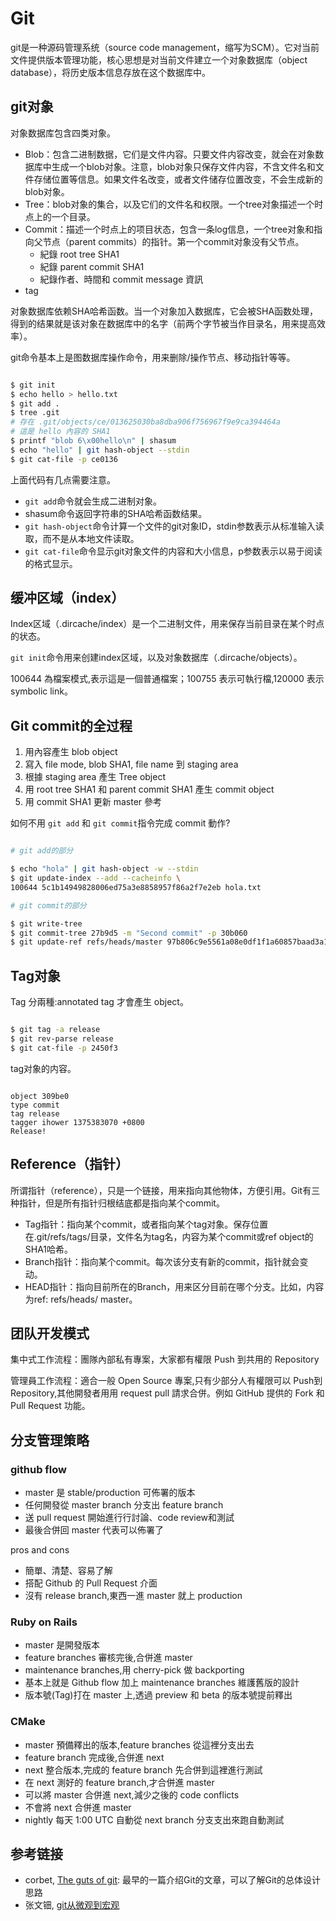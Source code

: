 # Git

git是一种源码管理系统（source code management，缩写为SCM）。它对当前文件提供版本管理功能，核心思想是对当前文件建立一个对象数据库（object database），将历史版本信息存放在这个数据库中。

## git对象

对象数据库包含四类对象。

- Blob：包含二进制数据，它们是文件内容。只要文件内容改变，就会在对象数据库中生成一个blob对象。注意，blob对象只保存文件内容，不含文件名和文件存储位置等信息。如果文件名改变，或者文件储存位置改变，不会生成新的blob对象。
- Tree：blob对象的集合，以及它们的文件名和权限。一个tree对象描述一个时点上的一个目录。
- Commit：描述一个时点上的项目状态，包含一条log信息，一个tree对象和指向父节点（parent commits）的指针。第一个commit对象没有父节点。
  - 紀錄 root tree SHA1
  - 紀錄 parent commit SHA1
  - 紀錄作者、時間和 commit message 資訊
- tag

对象数据库依赖SHA哈希函数。当一个对象加入数据库，它会被SHA函数处理，得到的结果就是该对象在数据库中的名字（前两个字节被当作目录名，用来提高效率）。

git命令基本上是图数据库操作命令，用来删除/操作节点、移动指针等等。

```bash

$ git init
$ echo hello > hello.txt
$ git add . 
$ tree .git
# 存在 .git/objects/ce/013625030ba8dba906f756967f9e9ca394464a
# 這是 hello 內容的 SHA1
$ printf "blob 6\x00hello\n" | shasum
$ echo "hello" | git hash-object --stdin
$ git cat-file -p ce0136

```

上面代码有几点需要注意。

- `git add`命令就会生成二进制对象。
- shasum命令返回字符串的SHA哈希函数结果。
- `git hash-object`命令计算一个文件的git对象ID，stdin参数表示从标准输入读取，而不是从本地文件读取。
- `git cat-file`命令显示git对象文件的内容和大小信息，p参数表示以易于阅读的格式显示。

## 缓冲区域（index）

Index区域（.dircache/index）是一个二进制文件，用来保存当前目录在某个时点的状态。

`git init`命令用来创建index区域，以及对象数据库（.dircache/objects）。

100644 為檔案模式,表示這是一個普通檔案；100755 表示可執行檔,120000 表示 symbolic link。

## Git commit的全过程

1. 用內容產生 blob object
2. 寫入 file mode, blob SHA1, file name 到 staging area
3. 根據 staging area 產生 Tree object
4. 用 root tree SHA1 和 parent commit SHA1 產生
commit object
5. 用 commit SHA1 更新 master 參考

如何不用 `git add` 和 `git commit`指令完成 commit 動作?

```bash

# git add的部分

$ echo "hola" | git hash-object -w --stdin
$ git update-index --add --cacheinfo \
100644 5c1b14949828006ed75a3e8858957f86a2f7e2eb hola.txt

# git commit的部分

$ git write-tree
$ git commit-tree 27b9d5 -m "Second commit" -p 30b060
$ git update-ref refs/heads/master 97b806c9e5561a08e0df1f1a60857baad3a1f02e

```

## Tag对象

Tag 分兩種:annotated tag 才會產生 object。

```bash

$ git tag -a release
$ git rev-parse release
$ git cat-file -p 2450f3

```

tag对象的内容。

```

object 309be0
type commit
tag release
tagger ihower 1375383070 +0800
Release!

```

## Reference（指针）

所谓指针（reference），只是一个链接，用来指向其他物体，方便引用。Git有三种指针，但是所有指针归根结底都是指向某个commit。

- Tag指针：指向某个commit，或者指向某个tag对象。保存位置在.git/refs/tags/目录，文件名为tag名，内容为某个commit或ref object的SHA1哈希。
- Branch指针：指向某个commit。每次该分支有新的commit，指针就会变动。
- HEAD指针：指向目前所在的Branch，用来区分目前在哪个分支。比如，内容为ref: refs/heads/
master。

## 团队开发模式

集中式工作流程：團隊內部私有專案，大家都有權限 Push 到共用的 Repository

管理員工作流程：適合一般 Open Source 專案,只有少部分人有權限可以 Push到 Repository,其他開發者用用 request pull 請求合併。例如 GitHub 提供的 Fork 和 Pull Request 功能。

## 分支管理策略

### github flow

- master 是 stable/production 可佈署的版本
- 任何開發從 master branch 分支出 feature branch
- 送 pull request 開始進行行討論、code review和測試
- 最後合併回 master 代表可以佈署了

pros and cons

- 簡單、清楚、容易了解
- 搭配 Github 的 Pull Request 介面
- 沒有 release branch,東⻄一進 master 就上 production

### Ruby on Rails

- master 是開發版本
- feature branches 審核完後,合併進 master
- maintenance branches,用 cherry-pick 做 backporting
- 基本上就是 Github flow 加上 maintenance branches 維護舊版的設計
- 版本號(Tag)打在 master 上,透過 preview 和 beta 的版本號提前釋出

### CMake

- master 預備釋出的版本,feature branches 從這裡分支出去
- feature branch 完成後,合併進 next
-  next 整合版本,完成的 feature branch 先合併到這裡進行測試
  - 在 next 測好的 feature branch,才合併進 master
  - 可以將 master 合併進 next,減少之後的 code conflicts
  - 不會將 next 合併進 master
-  nightly 每天 1:00 UTC 自動從 next branch 分支支出來跑自動測試

## 参考链接

- corbet, [The guts of git](https://lwn.net/Articles/131657/): 最早的一篇介绍Git的文章，可以了解Git的总体设计思路
- 张文钿, [git从微观到宏观](http://ihower.tw/blog/archives/7938)
